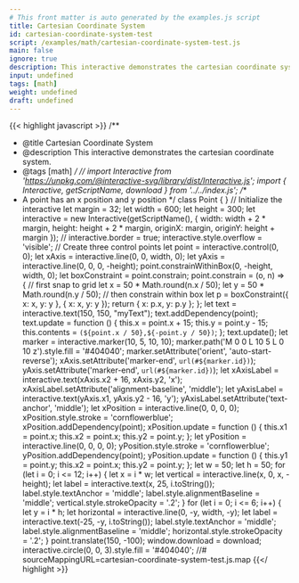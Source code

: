 ```yaml
---
# This front matter is auto generated by the examples.js script
title: Cartesian Coordinate System
id: cartesian-coordinate-system-test
script: /examples/math/cartesian-coordinate-system-test.js
main: false
ignore: true
description: This interactive demonstrates the cartesian coordinate system.
input: undefined
tags: [math]
weight: undefined
draft: undefined
---
```


{{< highlight javascript >}}
/**
* @title Cartesian Coordinate System
* @description This interactive demonstrates the cartesian coordinate system.
* @tags [math]
*/
// import Interactive from 'https://unpkg.com/@interactive-svg/library/dist/Interactive.js';
import { Interactive, getScriptName, download } from '../../index.js';
/**
* A point has an x position and y position
*/
class Point {
}
// Initialize the interactive
let margin = 32;
let width = 600;
let height = 300;
let interactive = new Interactive(getScriptName(), {
    width: width + 2 * margin,
    height: height + 2 * margin,
    originX: margin,
    originY: height + margin
});
// interactive.border = true;
interactive.style.overflow = 'visible';
// Create three control points
let point = interactive.control(0, 0);
let xAxis = interactive.line(0, 0, width, 0);
let yAxis = interactive.line(0, 0, 0, -height);
point.constrainWithinBox(0, -height, width, 0);
let boxConstraint = point.constrain;
point.constrain = (o, n) => {
    // first snap to grid
    let x = 50 * Math.round(n.x / 50);
    let y = 50 * Math.round(n.y / 50);
    // then constrain within box
    let p = boxConstraint({ x: x, y: y }, { x: x, y: y });
    return { x: p.x, y: p.y };
};
let text = interactive.text(150, 150, "myText");
text.addDependency(point);
text.update = function () {
    this.x = point.x + 15;
    this.y = point.y - 15;
    this.contents = `(${point.x / 50},${-point.y / 50})`;
};
text.update();
let marker = interactive.marker(10, 5, 10, 10);
marker.path('M 0 0 L 10 5 L 0 10 z').style.fill = '#404040';
marker.setAttribute('orient', 'auto-start-reverse');
xAxis.setAttribute('marker-end', `url(#${marker.id})`);
yAxis.setAttribute('marker-end', `url(#${marker.id})`);
let xAxisLabel = interactive.text(xAxis.x2 + 16, xAxis.y2, 'x');
xAxisLabel.setAttribute('alignment-baseline', 'middle');
let yAxisLabel = interactive.text(yAxis.x1, yAxis.y2 - 16, 'y');
yAxisLabel.setAttribute('text-anchor', 'middle');
let xPosition = interactive.line(0, 0, 0, 0);
xPosition.style.stroke = 'cornflowerblue';
xPosition.addDependency(point);
xPosition.update = function () {
    this.x1 = point.x;
    this.x2 = point.x;
    this.y2 = point.y;
};
let yPosition = interactive.line(0, 0, 0, 0);
yPosition.style.stroke = 'cornflowerblue';
yPosition.addDependency(point);
yPosition.update = function () {
    this.y1 = point.y;
    this.x2 = point.x;
    this.y2 = point.y;
};
let w = 50;
let h = 50;
for (let i = 0; i <= 12; i++) {
    let x = i * w;
    let vertical = interactive.line(x, 0, x, -height);
    let label = interactive.text(x, 25, i.toString());
    label.style.textAnchor = 'middle';
    label.style.alignmentBaseline = 'middle';
    vertical.style.strokeOpacity = '.2';
}
for (let i = 0; i <= 6; i++) {
    let y = i * h;
    let horizontal = interactive.line(0, -y, width, -y);
    let label = interactive.text(-25, -y, i.toString());
    label.style.textAnchor = 'middle';
    label.style.alignmentBaseline = 'middle';
    horizontal.style.strokeOpacity = '.2';
}
point.translate(150, -100);
window.download = download;
interactive.circle(0, 0, 3).style.fill = '#404040';
//# sourceMappingURL=cartesian-coordinate-system-test.js.map
{{</ highlight >}}

